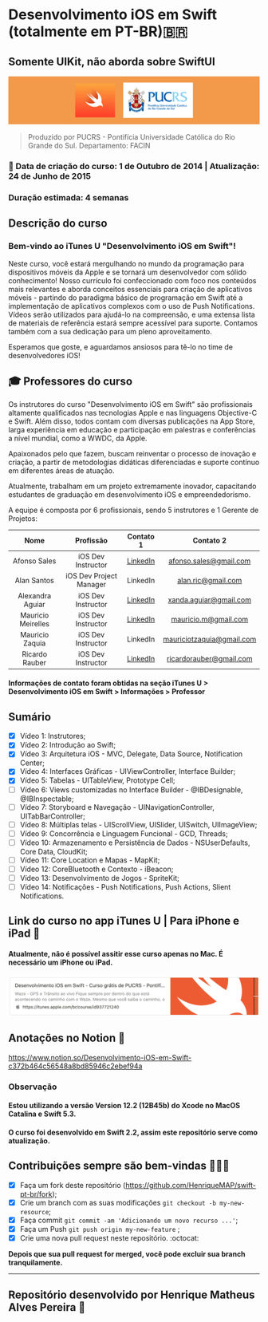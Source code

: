 
# Desenvolvimento iOS em Swift (totalmente em PT-BR)🇧🇷

## Somente UIKit, não aborda sobre SwiftUI

<img width="auto" src="https://github.com/HenriqueMAP/PUC-RS-Swift-UIKit/blob/main/puc-rs-swift.png?raw=true">
 
> Produzido por PUCRS - Pontifícia Universidade Católica do Rio Grande do Sul. Departamento: FACIN

### 📅 Data de criação do curso: 1 de Outubro de 2014 | Atualização: 24 de Junho de 2015 

### Duração estimada: 4 semanas

## **Descrição do curso**

### Bem-vindo ao iTunes U "Desenvolvimento iOS em Swift"!

Neste curso, você estará mergulhando no mundo da programação para dispositivos móveis da Apple e se tornará um desenvolvedor com sólido conhecimento! Nosso currículo foi confeccionado com foco nos conteúdos mais relevantes e aborda conceitos essenciais para criação de aplicativos móveis - partindo do paradigma básico de programação em Swift até a implementação de aplicativos complexos com o uso de Push Notifications. Vídeos serão utilizados para ajudá-lo na compreensão, e uma extensa lista de materiais de referência estará sempre acessível para suporte. Contamos também com a sua dedicação para um pleno aproveitamento.

Esperamos que goste, e aguardamos ansiosos para tê-lo no time de desenvolvedores iOS!

## 🎓 Professores do curso

Os instrutores do curso "Desenvolvimento iOS em Swift" são profissionais altamente qualificados nas tecnologias Apple e nas linguagens Objective-C e Swift. Além disso, todos contam com diversas publicações na App Store, larga experiência em educação e participação em palestras e conferências a nível mundial, como a WWDC, da Apple. 

Apaixonados pelo que fazem, buscam reinventar o processo de inovação e criação, a partir de metodologias didáticas diferenciadas e suporte contínuo em diferentes áreas de atuação.

Atualmente, trabalham em um projeto extremamente inovador, capacitando estudantes de graduação em desenvolvimento iOS e empreendedorismo. 

A equipe é composta por 6 profissionais, sendo 5 instrutores e 1 Gerente de Projetos:

|Nome|Profissão|Contato 1|Contato 2|
|:---:|:---:|:---:|:---:|
Afonso Sales |iOS Dev Instructor | [LinkedIn](https://www.linkedin.com/in/afonsosales/) | [afonso.sales@gmail.com](mailto:afonso.sales@gmail.com)
Alan Santos | iOS Dev Project Manager | LinkedIn | [alan.ric@gmail.com](mailto:alan.ric@gmail.com)
Alexandra Aguiar | iOS Dev Instructor | [LinkedIn](https://www.linkedin.com/in/alexandraaguiar/) | [xanda.aguiar@gmail.com](mailto:xanda.aguiar@gmail.com)
Mauricio Meirelles | iOS Dev Instructor | [LinkedIn](https://www.linkedin.com/in/mauriciomeirelles/) | [mauricio.m@gmail.com](mailto:mauricio.m@gmail.com)
Mauricio Zaquia | iOS Dev Instructor | LinkedIn | [mauriciotzaquia@gmail.com](mailto:mauriciotzaquia@gmail.com)
Ricardo Rauber | iOS Dev Instructor | [LinkedIn](https://www.linkedin.com/in/ricardorauber85/) | [ricardorauber@gmail.com](mailto:ricardorauber@gmail.com)

#### Informações de contato foram obtidas na seção iTunes U > Desenvolvimento iOS em Swift > Informações > Professor

## Sumário

- [x] Vídeo 1: Instrutores;
- [x] Vídeo 2: Introdução ao Swift;
- [x] Vídeo 3: Arquitetura iOS - MVC, Delegate, Data Source, Notification Center;
- [x] Vídeo 4: Interfaces Gráficas - UIViewController, Interface Builder;
- [x] Vídeo 5: Tabelas - UITableView, Prototype Cell;
- [ ] Vídeo 6: Views customizadas no Interface Builder - @IBDesignable, @IBInspectable;
- [ ] Vídeo 7: Storyboard e Navegação - UINavigationController, UITabBarController;
- [ ] Vídeo 8: Múltiplas telas - UIScrollView, UISlider, UISwitch, UIImageView;
- [ ] Vídeo 9: Concorrência e Linguagem Funcional - GCD, Threads;
- [ ] Vídeo 10: Armazenamento e Persistência de Dados - NSUserDefaults, Core Data, CloudKit;
- [ ] Vídeo 11: Core Location e Mapas - MapKit;
- [ ] Vídeo 12: CoreBluetooth e Contexto - iBeacon;
- [ ] Vídeo 13: Desenvolvimento de Jogos - SpriteKit;
- [ ] Vídeo 14: Notificações - Push Notifications, Push Actions, Slient Notifications.

## Link do curso no app iTunes U | Para iPhone e iPad 📱
#### Atualmente, não é possível assitir esse curso apenas no Mac. É necessário um iPhone ou iPad.
<a target="_blank" href="https://itunes.apple.com/br/course/id937721240">
 <img width="auto" src=https://github.com/HenriqueMAP/PUC-RS-Swift-UIKit/blob/main/iTunes-link.png?raw=true">
<a/>
                                                                                               
## Anotações no Notion 📖
https://www.notion.so/Desenvolvimento-iOS-em-Swift-c372b464c56548a8bd85946c2ebef94a

### Observação
#### Estou utilizando a versão Version 12.2 (12B45b) do Xcode no MacOS Catalina e Swift 5.3. 
#### O curso foi desenvolvido em Swift 2.2, assim este repositório serve como atualização.

## Contribuições sempre são bem-vindas 👨🏻‍💻

- [x] Faça um fork deste repositório (https://github.com/HenriqueMAP/swift-pt-br/fork);
- [x] Crie um branch com as suas modificações ` git checkout -b my-new-resource `;
- [x] Faça commit `git commit -am 'Adicionando um novo recurso ...'`;
- [x] Faça um Push ` git push origin my-new-feature ` ;
- [x] Crie uma nova pull request neste repositório. :octocat:

**Depois que sua pull request for merged, você pode excluir sua branch tranquilamente.**

---

## Repositório desenvolvido por Henrique Matheus Alves Pereira 🦁
